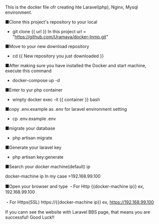 This is the docker file ofr creating hte Laravel(php), Nginx, Mysql environment.

■Clone this project's repository to your local
- git clone {{ url }}
In this project url = "https://github.com/Uramaya/docker-lnmp.git"

■Move to your new download repository
- cd {{ New repository you just downloaded }}

■After making sure you have installed the Docker and start machine,
execute this command
- docker-compose up -d

■Enter to yur php container
- winpty docker exec -it {{ container }} bash

■copy .env.example as .env for laravel environment setting
- cp .env.example .env

■migrate your database
- php artisan migrate

■Generate your laravel key
- php artisan key:generate

■Search your docker machine(default) ip

docker-machine ip
In my case >192.168.99.100


■Open your browser and type 
・For Http
{{docker-machine ip}} ex, 192.168.99.100

・For Https(SSL)
https://{{docker-machine ip}} ex, https://192.168.99.100

If you cann see the website with Laravel BBS page, that means you are successful!
Good Luck!!


